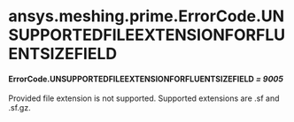 <a id="ansys-meshing-prime-errorcode-unsupportedfileextensionforfluentsizefield"></a>

# ansys.meshing.prime.ErrorCode.UNSUPPORTEDFILEEXTENSIONFORFLUENTSIZEFIELD

<a id="ansys.meshing.prime.ErrorCode.UNSUPPORTEDFILEEXTENSIONFORFLUENTSIZEFIELD"></a>

#### ErrorCode.UNSUPPORTEDFILEEXTENSIONFORFLUENTSIZEFIELD *= 9005*

Provided file extension is not supported. Supported extensions are .sf and .sf.gz.

<!-- !! processed by numpydoc !! -->
